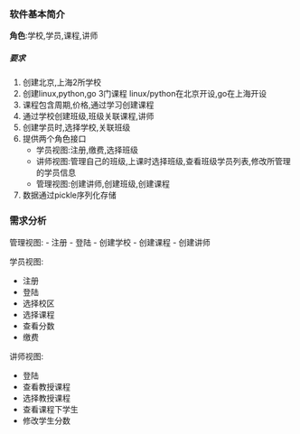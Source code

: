 ### 软件基本简介

**角色**:学校,学员,课程,讲师

##### 要求
1. 创建北京,上海2所学校
2. 创建linux,python,go 3门课程 linux/python在北京开设,go在上海开设
3. 课程包含周期,价格,通过学习创建课程
4. 通过学校创建班级,班级关联课程,讲师
5. 创建学员时,选择学校,关联班级
6. 提供两个角色接口
	- 学员视图:注册,缴费,选择班级
	- 讲师视图:管理自己的班级,上课时选择班级,查看班级学员列表,修改所管理的学员信息
	- 管理视图:创建讲师,创建班级,创建课程
7. 数据通过pickle序列化存储

### 需求分析
管理视图:
	- 注册
	- 登陆
	- 创建学校
	- 创建课程
	- 创建讲师

学员视图:
 - 注册
 - 登陆
 - 选择校区
 - 选择课程
 - 查看分数
 - 缴费

讲师视图:
 - 登陆
 - 查看教授课程
 - 选择教授课程
 - 查看课程下学生
 - 修改学生分数

